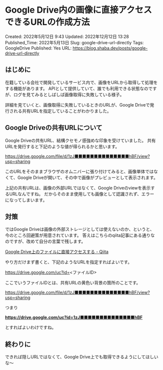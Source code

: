 # Google Drive内の画像に直接アクセスできるURLの作成方法

Created: 2022年5月12日 9:43
Updated: 2022年12月12日 13:28
Published_Time: 2022年5月13日
Slug: google-drive-url-directly
Tags: GoogleDrive
Published: Yes
URL: https://blog.shaba.dev/posts/google-drive-url-directly

## はじめに

在籍している会社で開発しているサービス内で、画像をURLから取得して処理をする機能があります。
APIとして提供していて、誰でも利用できる状態なのですが、ログを見てみるとしばしば画像取得に失敗している様子。

詳細を見ていくと、画像取得に失敗しているときのURLが、Google Driveで発行される共有URLを指定していることがわかりました。

## Google Driveの共有URLについて

Google Driveの共有URL、結構クセモノ感強めな印象を受けていました。
共有URLを発行すると下記のような値が得られるかと思います。

https://drive.google.com/file/d/1zJ■■■■■■■■■■■■■■hBF/view?usp=sharing

このURLをそのままブラウザのオムニバーに張り付けてみると、画像単体ではなくて、Google Driveが開いて、その中で画像がプレビューとして表示されます。

上記の共有URLは、画像の外部URLではなくて、Google Driveのviewを表示するURLなんですね。
だからそのまま使用しても画像として認識されず、エラーになってしまいます。

## 対策

ではGoogle Driveは画像の外部ストレージとしては使えないのか、というと、今のところ回避策が用意されています。
答えはこちらのqiita記事にある通りなのですが、改めて自分の言葉で残します。

[Google Drive上のファイルに直接アクセスする - Qiita](https://qiita.com/rot-z/items/299ac40361690c51ce1d)

やり方だけまず書くと、下記のようなURLを指定すればよいです。

https://drive.google.com/uc?id=<ファイルID>

ここでいうファイルIDとは、共有URLの黄色い背景の箇所のことです。

https://drive.google.com/file/d/1zJ■■■■■■■■■■■■■■hBF/view?usp=sharing

つまり

**https://drive.google.com/uc?id=1zJ■■■■■■■■■■■■■■hBF**

とすればよいわけですね。

## 終わりに

できれば隠しURLではなくて、Google Drive上でも取得できるようにしてほしいな～